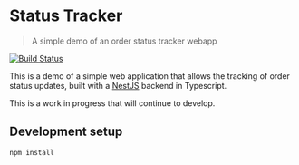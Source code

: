 # Status Tracker

> A simple demo of an order status tracker webapp

[![Build Status](https://travis-ci.com/nosleepnotever/statustracker.svg?branch=master)](https://travis-ci.com/nosleepnotever/statustracker)

This is a demo of a simple web application that allows the tracking of order status updates, built with a [NestJS](https://github.com/nestjs/nest) backend in Typescript.

This is a work in progress that will continue to develop.

## Development setup

```sh
npm install
```
